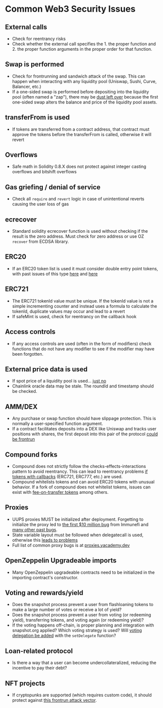 # Common Web3 Security Issues

## External calls
- Check for reentrancy risks
- Check whether the external call specifies the 1. the proper function and 2. the proper function arguments in the proper order for that function.

## Swap is performed
- Check for frontrunning and sandwich attack of the swap. This can happen when interacting with any liquidity pool (Uniswap, Sushi, Curve, Balancer, etc.)
- If a one-sided swap is performed before depositing into the liquidity pool (often named a "zap"), there may be [dust left over](https://blog.alphaventuredao.io/onesideduniswap/) because the first one-sided swap alters the balance and price of the liquidity pool assets.

## transferFrom is used
- If tokens are transferred from a contract address, that contract must approve the tokens before the transferFrom is called, otherwise it will revert

## Overflows
- Safe math in Solidity 0.8.X does not protect against integer casting overflows and bitshift overflows

## Gas griefing / denial of service
- Check all `require` and `revert` logic in case of unintentional reverts causing the user loss of gas

## ecrecover
- Standard solidity ecrecover function is used without checking if the result is the zero address. Must check for zero address or use OZ `recover` from ECDSA library.

## ERC20
- If an ERC20 token list is used it must consider double entry point tokens, with past issues of this type [here](https://medium.com/chainsecurity/trueusd-compound-vulnerability-bc5b696d29e2) and [here](https://forum.balancer.fi/t/medium-severity-bug-found/3161)

## ERC721
- The ERC721 tokenId value must be unique. If the tokenId value is not a simple incrementing counter and instead uses a formula to calculate the tokenId, duplicate values may occur and lead to a revert
- If safeMint is used, check for reentrancy on the callback hook

## Access controls
- If any access controls are used (often in the form of modifiers) check functions that do not have any modifier to see if the modifier may have been forgotten.

## External price data is used
- If spot price of a liquidity pool is used... [just no](https://shouldiusespotpriceasmyoracle.com/)
- Chainlink oracle data may be stale. The roundId and timestamp should be checked.

## AMM/DEX
- Any purchase or swap function should have slippage protection. This is normally a user-specified function argument.
- If a contract facilitates deposits into a DEX like Uniswap and tracks user positions with shares, the first deposit into this pair of the protocol [could be frontrun](https://media.dedaub.com/latent-bugs-in-billion-plus-dollar-code-c2e67a25b689#3b16)

## Compound forks
- Compound does not strictly follow the checks-effects-interactions pattern to avoid reentrancy. This can lead to reentrancy problems [if tokens with callbacks](https://twitter.com/Hacxyk/status/1520370424680304640) (ERC721, ERC777, etc.) are used.
- Compound whitelists tokens and can avoid ERC20 tokens with unusual behavior. If a fork of compound does not whitelist tokens, issues can exist with [fee-on-transfer tokens](https://github.com/d-xo/weird-erc20#fee-on-transfer) among others.

## Proxies
<!-- markdown-link-check-disable-next-line -->
- UUPS proxies MUST be initialized after deployment. Forgetting to initialize the proxy led to [the first $10 million bug](https://medium.com/immunefi/wormhole-uninitialized-proxy-bugfix-review-90250c41a43a) from Immunefi and [many other past bugs](https://proxies.yacademy.dev/pages/security-guide/#bug-bounties).
- State variable layout must be followed when delegatecall is used, otherwise this [leads to problems](https://proxies.yacademy.dev/pages/security-guide/#storage-collision-vulnerability)
- Full list of common proxy bugs is at [proxies.yacademy.dev](https://proxies.yacademy.dev/pages/security-guide/)

## OpenZeppelin Upgradeable imports
- Many OpenZeppelin upgradeable contracts need to be initialized in the importing contract's constructor.

## Voting and rewards/yield
- Does the snapshot process prevent a user from flashloaning tokens to make a large number of votes or receive a lot of yield?
- Does the snapshot process prevent a user from voting (or redeeming yield), transferring tokens, and voting again (or redeeming yield)?
- If the voting happens off-chain, is proper planning and integration with snapshot.org applied? Which voting strategy is used? Will [voting delegation be added](https://docs.snapshot.org/guides/delegation#with-a-smart-contract) with the `setDelegate` function?

## Loan-related protocol
- Is there a way that a user can become undercollateralized, reducing the incentive to pay their debt?

## NFT projects
- If cryptopunks are supported (which requires custom code), it should protect against [this frontrun attack vector](https://blog.nftx.io/nftx-v2-punk-incident-post-mortem/).